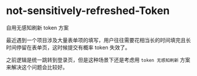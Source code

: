 # not-sensitively-refreshed-Token
自用无感知刷新 token 方案

最近遇到一个项目涉及大量表单项的填写，用户往往需要花相当长的时间填完且长时间停留在表单页，这时候提交有概率 token 失效了。

之前逻辑是统一跳转到登录页，但是这种场景下还是考虑用 `token 无感知刷新` 方案来解决这个问题会比较好。